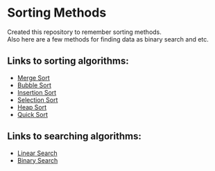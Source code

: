 # Sorting Methods
Created this repository to remember sorting methods.   
Also here are a few methods for finding data as binary search and etc.

## Links to sorting algorithms:  
* [Merge Sort](https://github.com/DaturaSleep/SortingMethods/blob/master/SortingThings/src/MergeSort.java)
* [Bubble Sort](https://github.com/DaturaSleep/SortingMethods/blob/master/SortingThings/src/BubbleSort.java)
* [Insertion Sort](https://github.com/DaturaSleep/SortingMethods/blob/master/SortingThings/src/InsertionSort.java)
* [Selection Sort](https://github.com/DaturaSleep/SortingMethods/blob/master/SortingThings/src/SelectionSort.java)
* [Heap Sort](https://github.com/DaturaSleep/SortingMethods/blob/master/SortingThings/src/HeapSort.java) 
* [Quick Sort](https://github.com/DaturaSleep/SortingMethods/blob/master/SortingThings/src/QuickSort.java) 

## Links to searching algorithms:
* [Linear Search](https://github.com/DaturaSleep/SortingMethods/blob/master/SortingThings/src/LinearSearch.java)
* [Binary Search](https://github.com/DaturaSleep/SortingMethods/blob/master/SortingThings/src/BinarySearch.java)

